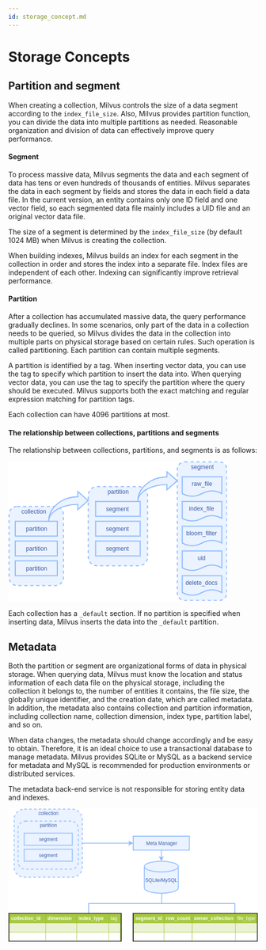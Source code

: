 ```yaml
---
id: storage_concept.md
---
```


# Storage Concepts

## Partition and segment

When creating a collection, Milvus controls the size of a data segment according to the `index_file_size`. Also, Milvus provides partition function, you can divide the data into multiple partitions as needed. Reasonable organization and division of data can effectively improve query performance.

#### Segment

To process massive data, Milvus segments the data and each segment of data has tens or even hundreds of thousands of entities. Milvus separates the data in each segment by fields and stores the data in each field a data file. In the current version, an entity contains only one ID field and one vector field, so each segmented data file mainly includes a UID file and an original vector data file.

The size of a segment is determined by the `index_file_size` (by default 1024 MB) when Milvus is creating the collection.

When building indexes, Milvus builds an index for each segment in the collection in order and stores the index into a separate file. Index files are independent of each other. Indexing can significantly improve retrieval performance.

#### Partition

After a collection has accumulated massive data, the query performance gradually declines. In some scenarios, only part of the data in a collection needs to be queried, so Milvus divides the data in the collection into multiple parts on physical storage based on certain rules. Such operation is called partitioning. Each partition can contain multiple segments.

A partition is identified by a tag. When inserting vector data, you can use the tag to specify  which partition to insert the data into. When querying vector data, you can use the tag to specify the partition where the query should be executed. Milvus supports both the exact matching and regular expression matching for partition tags.

<div class="alert note">
Each collection can have 4096 partitions at most.
</div>


#### The relationship between collections, partitions and segments

The relationship between collections, partitions, and segments is as follows:

![file](../../../assets/storage/hierarchy.png)

<div class="alert info">
Each collection has a <code>_default</code> section. If no partition is specified when inserting data, Milvus inserts the data into the <code>_default</code> partition.
</div>


## Metadata

Both the partition or segment are organizational forms of data in physical storage. When querying data, Milvus must know the location and status information of each data file on the physical storage, including the collection it belongs to, the number of entities it contains, the file size, the globally unique identifier, and the creation date, which are called metadata. In addition, the metadata also contains collection and partition information, including collection name, collection dimension, index type, partition label, and so on. 

When data changes, the metadata should change accordingly and be easy to obtain. Therefore, it is an ideal choice to use a transactional database to manage metadata. Milvus provides SQLite or MySQL as a backend service for metadata and MySQL is recommended for production environments or distributed services.

The metadata back-end service is not responsible for storing entity data and indexes.

![meta](../../../assets/storage/meta.png)